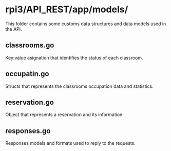 # rpi3/API_REST/app/models/
This folder contains some customs data structures and data models used in the API.

## classrooms.go
Key:value asignation that identifies the status of each classroom.

## occupatin.go
Structs that represents the classrooms occupation data and statistics.

## reservation.go
Object that represents a reservation and its information.

## responses.go
Responses models and formats used to reply to the requests.